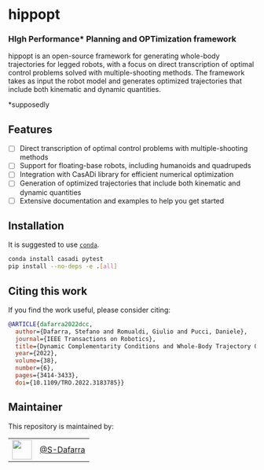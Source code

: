 # hippopt
### HIgh Performance* Planning and OPTimization framework

hippopt is an open-source framework for generating whole-body trajectories for legged robots, with a focus on direct transcription of optimal control problems solved with multiple-shooting methods. The framework takes as input the robot model and generates optimized trajectories that include both kinematic and dynamic quantities.

*supposedly

## Features

- [ ] Direct transcription of optimal control problems with multiple-shooting methods
- [ ] Support for floating-base robots, including humanoids and quadrupeds
- [ ] Integration with CasADi library for efficient numerical optimization
- [ ] Generation of optimized trajectories that include both kinematic and dynamic quantities
- [ ] Extensive documentation and examples to help you get started

## Installation
It is suggested to use [``conda``](https://docs.conda.io/en/latest/).
```bash
conda install casadi pytest
pip install --no-deps -e .[all]
```

## Citing this work

If you find the work useful, please consider citing:

```bib
@ARTICLE{dafarra2022dcc,
  author={Dafarra, Stefano and Romualdi, Giulio and Pucci, Daniele},
  journal={IEEE Transactions on Robotics}, 
  title={Dynamic Complementarity Conditions and Whole-Body Trajectory Optimization for Humanoid Robot Locomotion}, 
  year={2022},
  volume={38},
  number={6},
  pages={3414-3433},
  doi={10.1109/TRO.2022.3183785}}
```



## Maintainer

This repository is maintained by:

|                                                              |                                                      |
| :----------------------------------------------------------: | :--------------------------------------------------: |
| [<img src="https://github.com/S-Dafarra.png" width="40">](https://github.com/S-Dafarra) | [@S-Dafarra](https://github.com/S-Dafarra) |

